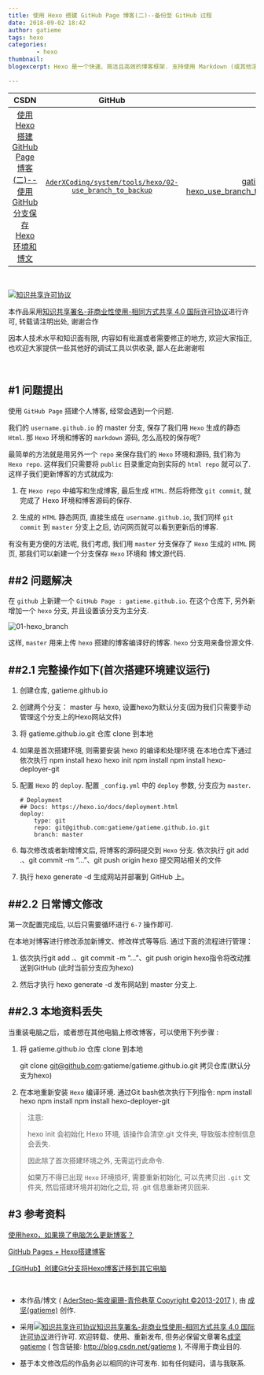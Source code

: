 ```yaml
---
title: 使用 Hexo 搭建 GitHub Page 博客(二)--备份至 GitHub 过程
date: 2018-09-02 18:42
author: gatieme
tags: hexo
categories:
        - hexo
thumbnail: 
blogexcerpt: Hexo 是一个快速、简洁且高效的博客框架. 支持使用 Markdown (或其他渲染引擎)解析文章. Hexo 生成静态网页的素服非常快, 在几秒内，即可利用靓丽的主题生成静态网页. 本文将介绍如果使用 Hexo 来搭建属于你自己的 Github Page 博客

---
```


| CSDN | GitHub | Hexo |
|:----:|:------:|:----:|
| [使用 Hexo 搭建 GitHub Page 博客(二)--使用 GitHub 分支保存 Hexo 环境和博文](https://blog.csdn.net/gatieme/article/details/82317704) | [`AderXCoding/system/tools/hexo/02-use_branch_to_backup`](https://github.com/gatieme/AderXCoding/tree/master/system/tools/hexo/02-use_branch_to_backup) | [gatieme.github.io/2018/09/0002-hexo_use_branch_to_backup_your_hexo_environment_and_blogs](https://gatieme.github.io/2018/09/02/2018/09/0002-hexo_use_branch_to_backup_your_hexo_environment_and_blogs/) |

<br>

<a rel="license" href="http://creativecommons.org/licenses/by-nc-sa/4.0/"><img alt="知识共享许可协议" style="border-width:0" src="https://i.creativecommons.org/l/by-nc-sa/4.0/88x31.png" /></a>

本作品采用<a rel="license" href="http://creativecommons.org/licenses/by-nc-sa/4.0/">知识共享署名-非商业性使用-相同方式共享 4.0 国际许可协议</a>进行许可, 转载请注明出处, 谢谢合作

因本人技术水平和知识面有限, 内容如有纰漏或者需要修正的地方, 欢迎大家指正, 也欢迎大家提供一些其他好的调试工具以供收录, 鄙人在此谢谢啦

<br>

#1  问题提出
-------

使用 `GitHub Page` 搭建个人博客, 经常会遇到一个问题.

我们的 `username.github.io` 的 master 分支, 保存了我们用 `Hexo` 生成的静态 `Html`. 那 `Hexo` 环境和博客的 `markdown` 源码, 怎么高校的保存呢?

最简单的方法就是用另外一个 `repo` 来保存我们的 `Hexo` 环境和源码, 我们称为 `Hexo repo`. 这样我们只需要将 `public` 目录重定向到实际的 `html repo` 就可以了. 这样子我们更新博客的方式就成为:

1.  在 `Hexo repo` 中编写和生成博客, 最后生成 `HTML`. 然后将修改 `git commit`, 就完成了 Hexo 环境和博客源码的保存.

2.  生成的 `HTML` 静态网页, 直接生成在 `username.github.io`, 我们同样 `git commit` 到 `master` 分支上之后, 访问网页就可以看到更新后的博客.

有没有更方便的方法呢, 我们考虑, 我们用 `master` 分支保存了 `Hexo` 生成的 `HTML` 网页, 那我们可以新建一个分支保存 `Hexo` 环境和 博文源代码.



##2 问题解决
-------

在 `github` 上新建一个 `GitHub Page : gatieme.github.io`. 在这个仓库下, 另外新增加一个 `hexo` 分支, 并且设置该分支为主分支.

![01-hexo_branch](https://github.com/gatieme/AderXCoding/blob/master/system/tools/hexo/02-use_branch_to_backup/01-hexo_branch.png)

这样, `master` 用来上传 `hexo` 搭建的博客编译好的博客. `hexo` 分支用来备份源文件.


##2.1   **完整操作如下(首次搭建环境建议运行)**
-------


1. 创建仓库, gatieme.github.io

2. 创建两个分支： master 与 hexo, 设置hexo为默认分支(因为我们只需要手动管理这个分支上的Hexo网站文件) 

3. 将 gatieme.github.io.git 仓库 clone 到本地

4. 如果是首次搭建环境, 则需要安装 hexo 的编译和处理环境
    在本地仓库下通过依次执行
    npm install hexo
    hexo init
    npm install
    npm install hexo-deployer-git

5. 配置 `Hexo` 的 `deploy`.
    配置 `_config.yml` 中的 `deploy` 参数, 分支应为 `master`.
    
    ```
    # Deployment
    ## Docs: https://hexo.io/docs/deployment.html
    deploy:
        type: git
        repo: git@github.com:gatieme/gatieme.github.io.git
        branch: master
    ```

6. 每次修改或者新增博文后, 将博客的源码提交到 `Hexo` 分支.
    依次执行 git add .、git commit -m “…”、git push origin hexo 提交网站相关的文件

7. 执行 hexo generate -d 生成网站并部署到 GitHub 上。


##2.2   **日常博文修改**
-------

第一次配置完成后, 以后只需要循环进行 `6-7` 操作即可.


在本地对博客进行修改添加新博文、修改样式等等后. 通过下面的流程进行管理：

1.  依次执行git add .、git commit -m “…”、git push origin hexo指令将改动推送到GitHub (此时当前分支应为hexo)

2.  然后才执行 hexo generate -d 发布网站到 master 分支上.


##2.3   本地资料丢失 
-------

当重装电脑之后，或者想在其他电脑上修改博客，可以使用下列步骤 :

1.  将 gatieme.github.io 仓库 clone 到本地

    git clone git@github.com:gatieme/gatieme.github.io.git 拷贝仓库(默认分支为hexo) 

2.  在本地重新安装 `Hexo` 编译环境.
    通过Git bash依次执行下列指令:
    npm install hexo
    npm install
    npm install hexo-deployer-git

>注意:
>
>hexo init 会初始化 Hexo 环境, 该操作会清空.git 文件夹, 导致版本控制信息会丢失. 
>
>因此除了首次搭建环境之外, 无需运行此命令.
>
>如果万不得已出现 `Hexo` 环境损坏, 需要重新初始化, 可以先拷贝出 `.git` 文件夹, 然后搭建环境并初始化之后, 将 .git 信息重新拷贝回来.


#3  参考资料
-------

[使用hexo，如果换了电脑怎么更新博客？](https://www.zhihu.com/question/21193762)
 

[GitHub Pages + Hexo搭建博客](http://crazymilk.github.io/2015/12/28/GitHub-Pages-Hexo%E6%90%AD%E5%BB%BA%E5%8D%9A%E5%AE%A2/#more)

[【GitHub】创建Git分支将Hexo博客迁移到其它电脑](https://blog.csdn.net/White_Idiot/article/details/80685990)

<br>

*	本作品/博文 ( [AderStep-紫夜阑珊-青伶巷草 Copyright ©2013-2017](http://blog.csdn.net/gatieme) ), 由 [成坚(gatieme)](http://blog.csdn.net/gatieme) 创作.

*	采用<a rel="license" href="http://creativecommons.org/licenses/by-nc-sa/4.0/"><img alt="知识共享许可协议" style="border-width:0" src="https://i.creativecommons.org/l/by-nc-sa/4.0/88x31.png" /></a><a rel="license" href="http://creativecommons.org/licenses/by-nc-sa/4.0/">知识共享署名-非商业性使用-相同方式共享 4.0 国际许可协议</a>进行许可. 欢迎转载、使用、重新发布, 但务必保留文章署名[成坚gatieme](http://blog.csdn.net/gatieme) ( 包含链接: http://blog.csdn.net/gatieme ), 不得用于商业目的. 

*	基于本文修改后的作品务必以相同的许可发布. 如有任何疑问，请与我联系.
